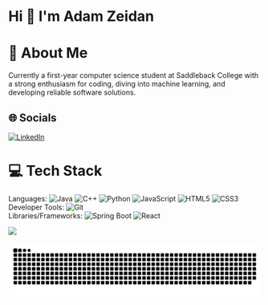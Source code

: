 # Hi 👋 I'm Adam Zeidan

# 💫 About Me
Currently a first-year computer science student at Saddleback College with a strong enthusiasm for coding, diving into machine learning, and developing reliable software solutions.


## 🌐 Socials
[![LinkedIn](https://img.shields.io/badge/LinkedIn-%230077B5.svg?logo=linkedin&logoColor=white)](https://linkedin.com/in/adam-zeidan) 

# 💻 Tech Stack
Languages: ![Java](https://img.shields.io/badge/java-%23ED8B00.svg?style=for-the-badge&logo=openjdk&logoColor=white) ![C++](https://img.shields.io/badge/c++-%2300599C.svg?style=for-the-badge&logo=c%2B%2B&logoColor=white) ![Python](https://img.shields.io/badge/python-3670A0?style=for-the-badge&logo=python&logoColor=ffdd54) ![JavaScript](https://img.shields.io/badge/javascript-%23323330.svg?style=for-the-badge&logo=javascript&logoColor=%23F7DF1E) ![HTML5](https://img.shields.io/badge/html5-%23E34F26.svg?style=for-the-badge&logo=html5&logoColor=white) ![CSS3](https://img.shields.io/badge/css3-%231572B6.svg?style=for-the-badge&logo=css3&logoColor=white) <br />
Developer Tools: ![Git](https://img.shields.io/badge/git-%23F05033.svg?style=for-the-badge&logo=git&logoColor=white)<br />
Libraries/Frameworks: ![Spring Boot](https://img.shields.io/badge/Spring_Boot-28A745?style=for-the-badge&logo=spring-boot&logoColor=white) ![React](https://img.shields.io/badge/-ReactJs-61DAFB?logo=react&logoColor=white&style=for-the-badge)

[![](https://visitcount.itsvg.in/api?id=azeidan11&icon=0&color=0)](https://visitcount.itsvg.in)


![snake gif](https://github.com/azeidan11/azeidan11/blob/output/github-snake-dark.svg)
